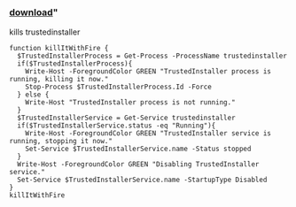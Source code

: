 ﻿---
pid:            6227
parent:         0
children:       
poster:         LunaHex
title:           
date:           2016-02-19 21:18:14
format:         posh
---

#  

### [download](6227.ps1)"

kills trustedinstaller

```posh
function killItWithFire {
  $TrustedInstallerProcess = Get-Process -ProcessName trustedinstaller
  if($TrustedInstallerProcess){
    Write-Host -ForegroundColor GREEN "TrustedInstaller process is running, killing it now."
    Stop-Process $TrustedInstallerProcess.Id -Force
  } else {
    Write-Host "TrustedInstaller process is not running."
  }
  $TrustedInstallerService = Get-Service trustedinstaller
  if($TrustedInstallerService.status -eq "Running"){
    Write-Host -ForegroundColor GREEN "TrustedInstaller service is running, stopping it now."
    Set-Service $TrustedInstallerService.name -Status stopped
  }
  Write-Host -ForegroundColor GREEN "Disabling TrustedInstaller service."
  Set-Service $TrustedInstallerService.name -StartupType Disabled
}
killItWithFire
```
